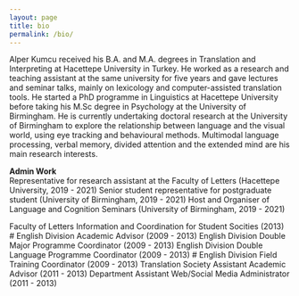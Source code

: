 ```yaml
---
layout: page
title: bio
permalink: /bio/
---
```


Alper Kumcu received his B.A. and M.A. degrees in Translation and Interpreting at Hacettepe University in Turkey. He worked as a research and teaching assistant at the same university for five years and gave lectures and seminar talks, mainly on lexicology and computer-assisted translation tools. He started a PhD programme in Linguistics at Hacettepe University before taking his M.Sc degree in Psychology at the University of Birmingham. He is currently undertaking doctoral research at the University of Birmingham to explore the relationship between language and the visual world, using eye tracking and behavioural methods. Multimodal language processing, verbal memory, divided attention and the extended mind are his main research interests.

<b>Admin Work</b><br>
Representative for research assistant at the Faculty of Letters (Hacettepe University, 2019 - 2021)
Senior student representative for postgraduate student (University of Birmingham, 2019 - 2021)
Host and Organiser of Language and Cognition Seminars (University of Birmingham, 2019 - 2021)

Faculty of Letters Information and Coordination for Student Socities (2013) # English Division Academic Advisor (2009 - 2013)
English Division Double Major Programme Coordinator (2009 - 2013)
English Division Double Language Programme Coordinator (2009 - 2013) # English Division Field Training Coordinator (2009 - 2013)
Translation Society Assistant Academic Advisor (2011 - 2013)
Department Assistant Web/Social Media Administrator (2011 - 2013)
